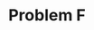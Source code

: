 ---
contest: Techporia
year: 2020
round: Qualification
problem: F
title: Problem F
pdf: contests/Techporia/2020/final/F - Problem F.pdf
---